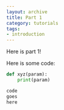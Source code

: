 ```yaml
---
layout: archive
title: Part 1
category: tutorials
tags:
- introduction
---
```


Here is part 1!

Here is some code:

``` python
def xyz(param):
    print(param)

code
goes
here
```

